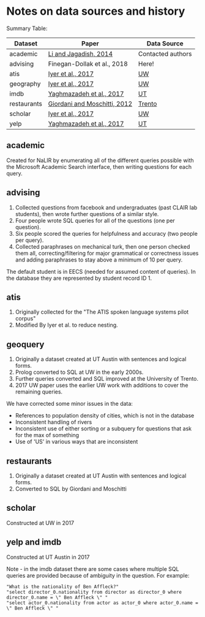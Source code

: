 # Notes on data sources and history

Summary Table:

Dataset      | Paper                                                                       | Data Source
------------ | --------------------------------------------------------------------------- | -----------
academic     | [Li and Jagadish, 2014](http://www.vldb.org/pvldb/vol8/p73-li.pdf)          | Contacted authors
advising     | Finegan-Dollak et al., 2018                                                 | Here!
atis         | [Iyer et al., 2017](http://aclweb.org/anthology/P/P17/P17-1089.pdf)         | [UW](https://github.com/sriniiyer/nl2sql/tree/master/data)
geography    | [Iyer et al., 2017](http://aclweb.org/anthology/P/P17/P17-1089.pdf)         | [UW](https://github.com/sriniiyer/nl2sql/tree/master/data)
imdb         | [Yaghmazadeh et al., 2017](http://doi.org/10.1145/3133887)                  | [UT](https://drive.google.com/drive/folders/0B-2uoWxAwJGKY09kaEtTZU1nTWM)
restaurants  | [Giordani and Moschitti, 2012](https://doi.org/10.1007/978-3-642-45260-4_5) | [Trento](https://ikernels-portal.disi.unitn.it/repository/semmap/)
scholar      | [Iyer et al., 2017](http://aclweb.org/anthology/P/P17/P17-1089.pdf)         | [UW](https://github.com/sriniiyer/nl2sql/tree/master/data)
yelp         | [Yaghmazadeh et al., 2017](http://doi.org/10.1145/3133887)                  | [UT](https://drive.google.com/drive/folders/0B-2uoWxAwJGKY09kaEtTZU1nTWM)

## academic

Created for NaLIR by enumerating all of the different queries possible with the Microsoft Academic Search interface, then writing questions for each query.

## advising

1. Collected questions from facebook and undergraduates (past CLAIR lab students), then wrote further questions of a similar style.
2. Four people wrote SQL queries for all of the questions (one per question).
3. Six people scored the queries for helpfulness and accuracy (two people per query).
4. Collected paraphrases on mechanical turk, then one person checked them all, correcting/filtering for major grammatical or correctness issues and adding paraphrases to stay above a minimum of 10 per query.

The default student is in EECS (needed for assumed content of queries).
In the database they are represented by student record ID 1.

## atis

1. Originally collected for the "The ATIS spoken language systems pilot corpus"
2. Modified By Iyer et al. to reduce nesting.

## geoquery

1. Originally a dataset created at UT Austin with sentences and logical forms.
2. Prolog converted to SQL at UW in the early 2000s.
3. Further queries converted and SQL improved at the University of Trento.
4. 2017 UW paper uses the earlier UW work with additions to cover the remaining queries.

We have corrected some minor issues in the data:

- References to population density of cities, which is not in the database
- Inconsistent handling of rivers
- Inconsistent use of either sorting or a subquery for questions that ask for the max of something
- Use of 'US' in various ways that are inconsistent

## restaurants

1. Originally a dataset created at UT Austin with sentences and logical forms.
2. Converted to SQL by Giordani and Moschitti

## scholar

Constructed at UW in 2017

## yelp and imdb

Constructed at UT Austin in 2017

Note - in the imdb dataset there are some cases where multiple SQL queries are provided because of ambiguity in the question. For example:

```
"What is the nationality of Ben Affleck?"
"select director_0.nationality from director as director_0 where director_0.name = \" Ben Affleck \" "
"select actor_0.nationality from actor as actor_0 where actor_0.name = \" Ben Affleck \" "
```

